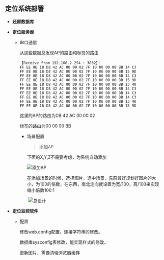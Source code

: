 ## 定位系统部署

* **还原数据库**

* **定位服务器**

  * 串口通信

    从这些数据总发现AP的路由和标签的路由

    ```
    【Receive from 192.168.2.254 : 3852】：
    FF EE 0E 18 D8 42 AC 00 00 02 7F 10 00 00 00 BB 14 C3
    FF EE 0E 18 D8 42 AC 00 00 02 7F 10 00 00 00 BB 15 9D
    FF EE 0E 18 D8 42 AC 00 00 02 7F 10 00 00 00 BB 14 C3
    FF EE 0E 18 D8 42 AC 00 00 02 7F 10 00 00 00 BB 15 9D
    FF EE 0E 18 D8 42 AC 00 00 02 7F 10 00 00 00 BB 13 40
    FF EE 0E 18 D8 42 AC 00 00 02 7F 10 00 00 00 BB 14 C3
    FF EE 0E 18 D8 42 AC 00 00 02 7F 10 00 00 00 BB 14 C3
    FF EE 0E 18 D8 42 AC 00 00 02 7F 10 00 00 00 BB 14 C3 
    FF EE 0E 18 D8 42 AC 00 00 02 7F 10 00 00 00 BB 13 40
    FF EE 0E 18 D8 42 AC 00 00 02 7F 10 00 00 00 BB 15 9D
    ```

    这里的AP的路由为DB 42 AC 00 00 02

    标签的路由为00 00 00 BB

    * 场景配置

      > 添加AP

      下面的X,Y,Z不需要考虑，为系统自动添加

      ![添加AP](img/AP配置.png)

      在添加场景的时候，选择图片，选中场景，先前最好规划好图片的大小，为100的倍数，在东西，南北走向就设置为宽/100，高/100来实现缩小倍数100:1

      ​	![	总设计](img/总设计.png)

* **定位监控软件**

  * 配置

    修改web.config配置，连接字符串的修改。

    数据库sysconfig表修改，能实现样式的修改。

    更新图片，需要清理浏览器缓存

